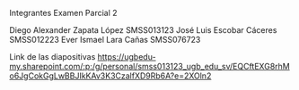 Integrantes Examen Parcial 2

Diego Alexander Zapata López SMSS013123
José Luis Escobar Cáceres SMSS012223
Ever Ismael Lara Cañas SMSS076723

Link de las diapositivas
https://ugbedu-my.sharepoint.com/:p:/g/personal/smss013123_ugb_edu_sv/EQCftEXG8rhMo6JgCokGgLwBBJIkKAv3K3CzalfXD9Rb6A?e=2XOln2